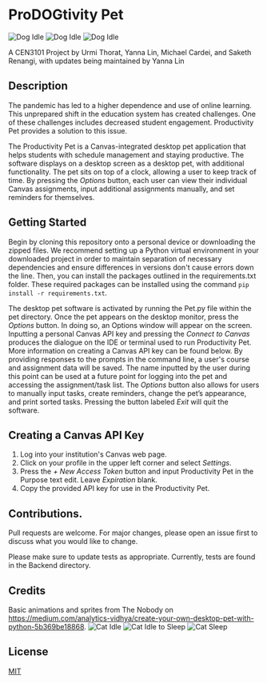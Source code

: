 # ProDOGtivity Pet
![Dog Idle](Pet/Animations/dog_idle.gif) ![Dog Idle](Pet/Animations/dog_idle.gif) ![Dog Idle](Pet/Animations/dog_idle.gif)

A CEN3101 Project by Urmi Thorat, Yanna Lin, Michael Cardei, and Saketh Renangi, with updates being maintained by Yanna Lin

## Description 
The pandemic has led to a higher dependence and use of online learning. This unprepared shift in the education system has created challenges. One of these challenges includes decreased student engagement. Productivity Pet provides a solution to this issue.

The Productivity Pet is a Canvas-integrated desktop pet application that helps students with schedule management and staying productive. The software displays on a desktop screen as a desktop pet, with additional functionality. The pet sits on top of a clock, allowing a user to keep track of time. By pressing the _Options_ button, each user can view their individual Canvas assignments, input additional assignments manually, and set reminders for themselves.

## Getting Started
Begin by cloning this repository onto a personal device or downloading the zipped files. We recommend setting up a Python virtual environment in your downloaded project in order to maintain separation of necessary dependencies and ensure differences in versions don't cause errors down the line. Then, you can install the packages outlined in the requirements.txt folder. These required packages can be installed using the command `pip install -r requirements.txt`.

The desktop pet software is activated by running the Pet.py file within the pet directory. Once the pet appears on the desktop monitor, press the _Options_  button. In doing so, an Options window will appear on the screen. Inputting a personal Canvas API key and pressing the _Connect to Canvas_ produces the dialogue on the IDE or terminal used to run Productivity Pet. More information on creating a Canvas API key can be found below. By providing responses to the prompts in the command line, a user's course and assignment data will be saved. The name inputted by the user during this point can be used at a future point for logging into the pet and accessing the assignment/task list.  The _Options_ button also allows for users to manually input tasks, create reminders, change the pet’s appearance, and print sorted tasks. Pressing the button labeled _Exit_ will quit the software.

## Creating a Canvas API Key
1. Log into your institution's Canvas web page.
2. Click on your profile in the upper left corner and select _Settings_.
3. Press the _+ New Access Token_ button and input   Productivity Pet   in the   Purpose   text edit. Leave _Expiration_ blank.
4. Copy the provided API key for use in the Productivity Pet.

## Contributions. 
Pull requests are welcome. For major changes, please open an issue first to discuss what you would like to change.

Please make sure to update tests as appropriate. Currently, tests are found in the   Backend  directory. 

## Credits
Basic animations and sprites from The Nobody on https://medium.com/analytics-vidhya/create-your-own-desktop-pet-with-python-5b369be18868.
![Cat Idle](Pet/Animations/idle.gif) ![Cat Idle to Sleep](Pet/Animations/idle_to_sleep.gif) ![Cat Sleep](Pet/Animations/idle.gif)

## License
[MIT](https://choosealicense.com/licenses/mit/)

